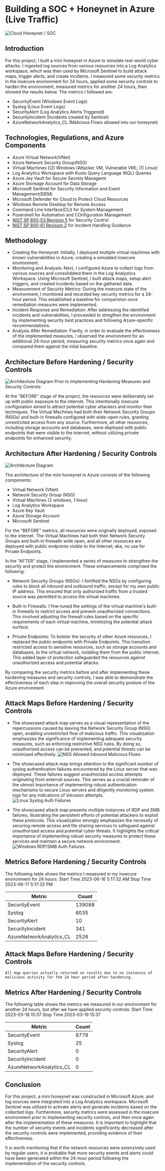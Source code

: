 # Building a SOC + Honeynet in Azure (Live Traffic)
![Cloud Honeynet / SOC](https://i.imgur.com/QhT9O0P.jpg)
## Introduction

For this project, I built a mini honeynet in Azure to simulate real-world cyber attacks. I ingested log sources from various resources into a Log Analytics workspace, which was then used by Microsoft Sentinel to build attack maps, trigger alerts, and create incidents. I measured some security metrics in the insecure environment for 24 hours, applied some security controls to harden the environment, measured metrics for another 24 hours, then showed the results below. The metrics I followed are:

- SecurityEvent (Windows Event Logs)
- Syslog (Linux Event Logs)
- SecurityAlert (Log Analytics Alerts Triggered)
- SecurityIncident (Incidents created by Sentinel)
- AzureNetworkAnalytics_CL (Malicious Flows allowed into our honeynet)

## Technologies, Regulations, and Azure Components

- Azure Virtual Network(VNet)
- Azure Network Security Group(NSG)
- Virtual Machines ((2) Windows (Attacker VM, Vulnerable VM), (1) Linux)
- Log Analytics Workspace with Kusto Query Language (KQL) Queries
- Azure Jey Vault for Secure Secrets Managemt
- Azure Storeage Account for Data Storage
- Microsoft Sentinel for Security Information and Event Management(SIEM)
- Microsoft Defender for Cloud to Protect Cloud Resources
- WIndows Remote Desktop for Remote Access
- Command Line Interface(CLI) for System Management
- Posershell for Automation and COnfiguration Management
- [NIST SP 800-53 Revision 5](https://csrc.nist.gov/publications/detail/sp/800-53/rev-5/final) for Security Control
- [NIST SP 800-61 Revision 2](https://www.nist.gov/privacy-framework/nist-sp-800-61) for Incident Handling Guidance
  
## Methodology

- Creating the Honeynet: Initially, I deployed multiple virtual machines with known vulnerabilities in Azure, creating a simulated insecure environment.
- Monitoring and Analysis: Next, I configured Azure to collect logs from various sources and consolidated them in the Log Analystics Workspace. Using Microsoft Sentinel, I built attack maps, setup alert triggers, and created incidents based on the gathered data.
- Measurement of Secuirty Metrics: During the insecure state of the environment, I monitored and recorded key security metrics for a 24-hour period. This established a baseline for comparision once remediation measures were implemented.
- Incident Response and Remediation: After addressing the identified incidents and vulnerabilities, I proceeded to stregthen the environment by implementing security best practices and following Azure-specific recommendations.
- Analysis After Remediation: Fianlly, in order to evaluate the effectiveness of the implemented measures, I observed the environment for an additional 24-hour period, measuring security metrics once again and compared them against the intial baseline.
  
## Architecture Before Hardening / Security Controls
![Architecture Diagram](https://i.imgur.com/1tLjWY9.png)
Prior to Implementing Hardening Measures and Security Controls:

At the "BEFORE" stage of the project, the resources were deliberately set up with public exposure to the internet. This intentionally insecure configuration aimed to attract potential cyber attackers and monitor their techniques. The Virtual Machines had both their Network Security Groups (NSGs) and built-in firewalls configured with wide-open rules, granting unrestricted access from any source. Furthermore, all other resources, including storage accounts and databases, were deployed with public endpoints that were visible to the internet, without utilizing private endpoints for enhanced security.


## Architecture After Hardening / Security Controls
![Architecture Diagram](https://i.imgur.com/ch1cAMU.png)

The architecture of the mini honeynet in Azure consists of the following components:

- Virtual Network (VNet)
- Network Security Group (NSG)
- Virtual Machines (2 windows, 1 linux)
- Log Analytics Workspace
- Azure Key Vault
- Azure Storage Account
- Microsoft Sentinel

For the "BEFORE" metrics, all resources were originally deployed, exposed to the internet. The Virtual Machines had both their Network Security Groups and built-in firewalls wide open, and all other resources are deployed with public endpoints visible to the Internet; aka, no use for Private Endpoints.

In the "AFTER" stage, I implemented a series of measures to strengthen the security and protect the environment. These enhancements comprised the following:

- Network Security Groups (NSGs): I fortified the NSGs by configuring rules to block all inbound and outbound traffic, except for my own public IP address. This ensured that only authorized traffic from a trusted source was permitted to access the virtual machines.

- Built-in Firewalls: I fine-tuned the settings of the virtual machine's built-in firewalls to restrict access and prevent unauthorized connections. This involved adjusting the firewall rules based on the specific requirements of each virtual machine, minimizing the potential attack surface.

- Private Endpoints: To bolster the security of other Azure resources, I replaced the public endpoints with Private Endpoints. This transition restricted access to sensitive resources, such as storage accounts and databases, to the virtual network, isolating them from the public internet. This added layer of protection safeguarded the resources against unauthorized access and potential attacks.

By comparing the security metrics before and after implementing these hardening measures and security controls, I was able to demonstrate the effectiveness of each step in improving the overall security posture of the Azure environment.

## Attack Maps Before Hardening / Security Controls
- The showcased attack map serves as a visual representation of the repercussions caused by leaving the Network Security Group (NSG) open, enabling unrestricted flow of malicious traffic. This visualization emphasizes the significance of implementing adequate security measures, such as enforcing restrictive NSG rules. By doing so, unauthorized access can be prevented, and potential threats can be minimized effectively.
![NSG Allowed Inbound Malicious Flows](https://i.imgur.com/Aa8Nnjj.png) <br>

- The showcased attack map brings attention to the significant number of syslog authentication failures encountered by the Linux server that was deployed. These failures suggest unauthorized access attempts originating from external sources. This serves as a crucial reminder of the utmost importance of implementing robust authentication mechanisms to secure Linux servers and diligently monitoring system logs for any indications of intrusion attempts.
![Linux Syslog Auth Failures](https://i.imgur.com/ETLwFd9.png) <br>

- The showcased attack map presents multiple instances of RDP and SMB failures, illustrating the persistent efforts of potential attackers to exploit these protocols. This visualization strongly emphasizes the necessity of securing remote access and file sharing services to safeguard against unauthorized access and potential cyber threats. It highlights the critical importance of implementing robust security measures to protect these services and maintain a secure network environment.
![Windows RDP/SMB Auth Failures](https://i.imgur.com/7XXQ2xB.png) <br>

## Metrics Before Hardening / Security Controls

The following table shows the metrics I measured in my insecure environment for 24 hours:
Start Time 2023-06-16 5:17:32 AM
Stop Time 2023-06-17 5:17:32 PM

| Metric                   | Count
| ------------------------ | -----
| SecurityEvent            | 139088
| Syslog                   | 6035
| SecurityAlert            | 10
| SecurityIncident         | 341
| AzureNetworkAnalytics_CL | 2526

## Attack Maps Before Hardening / Security Controls

```All map queries actually returned no results due to no instances of malicious activity for the 24 hour period after hardening.```

## Metrics After Hardening / Security Controls

The following table shows the metrics we measured in our environment for another 24 hours, but after we have applied security controls:
Start Time 2023-03-18 15:37
Stop Time	2023-03-19 15:37

| Metric                   | Count
| ------------------------ | -----
| SecurityEvent            | 8778
| Syslog                   | 25
| SecurityAlert            | 0
| SecurityIncident         | 0
| AzureNetworkAnalytics_CL | 0

## Conclusion

For this project, a mini honeynet was constructed in Microsoft Azure, and log sources were integrated into a Log Analytics workspace. Microsoft Sentinel was utilized to activate alerts and generate incidents based on the collected logs. Furthermore, security metrics were assessed in the insecure environment prior to implementing security controls, and then once again after the implementation of these measures. It is important to highlight that the number of security events and incidents significantly decreased after the security controls were implemented, providing evidence of their effectiveness.

It is worth mentioning that if the network resources were extenzively used by regular users, it is probable that more security events and alerts could have been generated within the 24-hour period following the implementation of the security controls.

